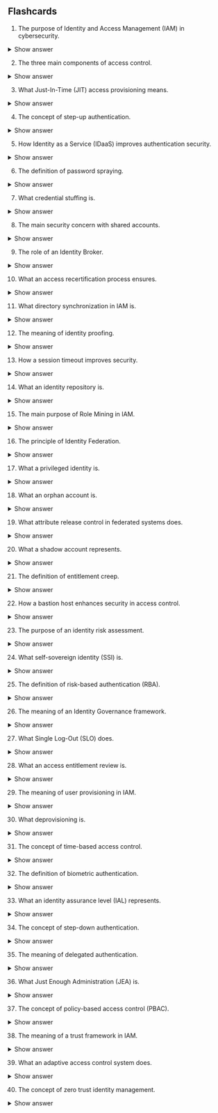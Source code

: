 ## Flashcards ##

1. The purpose of Identity and Access Management (IAM) in cybersecurity.

<details> <summary>Show answer</summary> IAM ensures that only authorized users have access to systems and data while enforcing security policies and compliance requirements. </details>

2. The three main components of access control.

<details> <summary>Show answer</summary> Identification, authentication, and authorization. </details>

3. What Just-In-Time (JIT) access provisioning means.

<details> <summary>Show answer</summary> A security approach where users receive access to systems only when needed, reducing the risk of unauthorized access. </details>

4. The concept of step-up authentication.

<details> <summary>Show answer</summary> A security mechanism that prompts users for additional authentication when accessing high-risk systems or performing sensitive actions. </details>

5. How Identity as a Service (IDaaS) improves authentication security.

<details> <summary>Show answer</summary> It provides cloud-based identity management, integrating SSO, MFA, and identity governance for secure access control. </details>

6. The definition of password spraying.

<details> <summary>Show answer</summary> A type of brute-force attack where attackers try common passwords across many accounts to avoid detection. </details>

7. What credential stuffing is.

<details> <summary>Show answer</summary> An attack where stolen username-password combinations are used to gain unauthorized access to multiple accounts. </details>

8. The main security concern with shared accounts.

<details> <summary>Show answer</summary> Lack of accountability since multiple users access the same credentials, making auditing difficult. </details>

9. The role of an Identity Broker.

<details> <summary>Show answer</summary> A service that facilitates identity verification and authentication between multiple providers and relying parties. </details>

10. What an access recertification process ensures.

<details> <summary>Show answer</summary> A periodic review of user permissions to ensure access remains appropriate based on roles and business needs. </details>

11. What directory synchronization in IAM is.

<details> <summary>Show answer</summary> The process of ensuring consistency between an on-premise and cloud-based identity store. </details>

12. The meaning of identity proofing.

<details> <summary>Show answer</summary> The process of verifying that a person’s claimed identity is legitimate before granting access. </details>

13. How a session timeout improves security.

<details> <summary>Show answer</summary> It automatically logs users out after a period of inactivity, preventing unauthorized access. </details>

14. What an identity repository is.

<details> <summary>Show answer</summary> A database or directory that stores user identities, attributes, and authentication data. </details>

15. The main purpose of Role Mining in IAM.

<details> <summary>Show answer</summary> Analyzing user access patterns to identify appropriate role-based access control (RBAC) policies. </details>

16. The principle of Identity Federation.

<details> <summary>Show answer</summary> It allows users to authenticate once and access multiple services across different organizations using the same identity. </details>

17. What a privileged identity is.

<details> <summary>Show answer</summary> A user or system account with elevated permissions that require strict monitoring and security controls. </details>

18. What an orphan account is.

<details> <summary>Show answer</summary> An account that remains active after its associated user has left the organization. </details>

19. What attribute release control in federated systems does.

<details> <summary>Show answer</summary> The process of managing which user attributes are shared with third-party services. </details>

20. What a shadow account represents.

<details> <summary>Show answer</summary> An undocumented or unauthorized account that may pose security risks. </details>

21. The definition of entitlement creep.

<details> <summary>Show answer</summary> The gradual accumulation of unnecessary privileges over time, increasing security risks. </details>

22. How a bastion host enhances security in access control.

<details> <summary>Show answer</summary> It acts as a hardened, controlled access point between secure and untrusted networks. </details>

23. The purpose of an identity risk assessment.

<details> <summary>Show answer</summary> Evaluating identity-related threats and vulnerabilities to improve access controls. </details>

24. What self-sovereign identity (SSI) is.

<details> <summary>Show answer</summary> A decentralized identity model where users control their credentials without relying on a central authority. </details>

25. The definition of risk-based authentication (RBA).

<details> <summary>Show answer</summary> An adaptive authentication method that considers user behavior, location, and device risk before granting access. </details>

26. The meaning of an Identity Governance framework.

<details> <summary>Show answer</summary> Policies and processes that ensure proper management of digital identities and access controls. </details>

27. What Single Log-Out (SLO) does.

<details> <summary>Show answer</summary> A feature that logs users out of all linked applications when they sign out of one. </details>

28. What an access entitlement review is.

<details> <summary>Show answer</summary> A security audit to verify that users have appropriate access rights. </details>

29. The meaning of user provisioning in IAM.

<details> <summary>Show answer</summary> The process of creating user accounts and access rights. </details>

30. What deprovisioning is.

<details> <summary>Show answer</summary> The process of revoking user access when they leave an organization or change roles. </details>

31. The concept of time-based access control.

<details> <summary>Show answer</summary> A security mechanism that grants or restricts access based on predefined time periods. </details>

32. The definition of biometric authentication.

<details> <summary>Show answer</summary> A method of verifying identity based on unique biological characteristics such as fingerprints, iris scans, or facial recognition. </details>

33. What an identity assurance level (IAL) represents.

<details> <summary>Show answer</summary> A measure of confidence in the claimed identity of a user, often used in authentication frameworks like NIST 800-63. </details>

34. The concept of step-down authentication.

<details> <summary>Show answer</summary> A mechanism that reduces user privileges after authentication, limiting access to sensitive resources unless re-authenticated. </details>

35. The meaning of delegated authentication.

<details> <summary>Show answer</summary> A process where one system or service relies on another trusted system to authenticate users. </details>

36. What Just Enough Administration (JEA) is.

<details> <summary>Show answer</summary> A security principle that grants users only the minimum privileges needed for a specific task, reducing attack surfaces. </details>

37. The concept of policy-based access control (PBAC).

<details> <summary>Show answer</summary> An access control model where permissions are granted based on dynamic policies rather than static roles or attributes. </details>

38. The meaning of a trust framework in IAM.

<details> <summary>Show answer</summary> A set of agreed-upon standards and policies that enable interoperability between different identity providers and relying parties. </details>

39. What an adaptive access control system does.

<details> <summary>Show answer</summary> A security mechanism that dynamically adjusts access permissions based on real-time risk assessments. </details>

40. The concept of zero trust identity management.

<details> <summary>Show answer</summary> A security model where no user or system is trusted by default, requiring continuous verification of identity and access permissions. </details>
